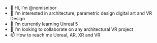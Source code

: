 - 👋 Hi, I’m @nomisnibor
- 👀 I’m interested in architecture, parametric design digital art and VR Design
- 🌱 I’m currently learning Unreal 5
- 💞️ I’m looking to collaborate on any architectural VR project
- 📫 How to reach me Unreal,  AR, XR and VR

<!---
nomisnibor/nomisnibor is a ✨ special ✨ repository because its `README.md` (this file) appears on your GitHub profile.
You can click the Preview link to take a look at your changes.
--->
